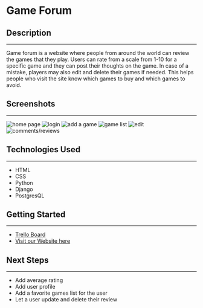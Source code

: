 # Game Forum

## Description

---

Game forum is a website where people from around the world can review the games that they play. Users can rate from a scale from 1-10 for
a specific game and they can post their thoughts on the game. In case of a mistake, players may also edit and delete their games if needed.
This helps people who visit the site know which games to buy and which games to avoid.

## Screenshots

---

![home page](image.jpg)
![login](image.jpg)
![add a game](image.jpg)
![game list](https://i.imgur.com/lrDKVva.png)
![edit](image.jpg)
![comments/reviews](image.jpg)

## Technologies Used

---

- HTML
- CSS
- Python
- Django
- PostgresQL

## Getting Started

---

- [Trello Board](https://trello.com/b/E6AG1fNT/gameforum)
- [Visit our Website here]()

## Next Steps

---

- Add average rating
- Add user profile
- Add a favorite games list for the user
- Let a user update and delete their review
